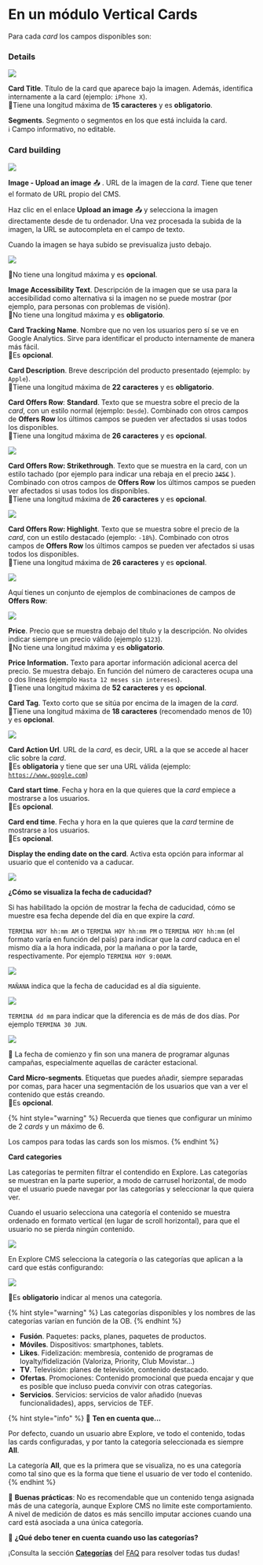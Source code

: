 # En un módulo Vertical Cards

Para cada _card_ los campos disponibles son:

### Details

![](../../.gitbook/assets/vertical_cards_card_details.png)

**Card Title**. Título de la card que aparece bajo la imagen. Además, identifica internamente a la card \(ejemplo: `iPhone X`\).  
🔅Tiene una longitud máxima de **15 caracteres** y es **obligatorio**.

**Segments**. Segmento o segmentos en los que está incluida la card.  
ℹ Campo informativo, no editable.

### Card building

![](../../.gitbook/assets/vertical_cards_card.png)

**Image - Upload an image** 📤 . URL de la imagen de la _card_. Tiene que tener el formato de URL propio del CMS.

Haz clic en el enlace **Upload an image** 📤 y selecciona la imagen directamente desde de tu ordenador. Una vez procesada la subida de la imagen, la URL se autocompleta en el campo de texto.

Cuando la imagen se haya subido se previsualiza justo debajo.

![](../../.gitbook/assets/image%20%2837%29.png)

🔅No tiene una longitud máxima y es **opcional**.

**Image Accessibility Text**. Descripción de la imagen que se usa para la accesibilidad como alternativa si la imagen no se puede mostrar \(por ejemplo, para personas con problemas de visión\).  
🔅No tiene una longitud máxima y es **obligatorio**.

**Card Tracking Name**. Nombre que no ven los usuarios pero sí se ve en Google Analytics. Sirve para identificar el producto internamente de manera más fácil.  
🔅Es **opcional**.

**Card Description**. Breve descripción del producto presentado \(ejemplo: `by Apple`\).  
🔅Tiene una longitud máxima de **22 caracteres** y es **obligatorio**.

**Card Offers Row**: **Standard**. Texto que se muestra sobre el precio de la _card_, con un estilo normal \(ejemplo: `Desde`\). Combinado con otros campos de **Offers Row** los últimos campos se pueden ver afectados si usas todos los disponibles.  
🔅Tiene una longitud máxima de **26 caracteres** y es **opcional**.

![](../../.gitbook/assets/card_offer_row_standard.png)

**Card Offers Row: Strikethrough**. Texto que se muestra en la card, con un estilo tachado \(por ejemplo para indicar una rebaja en el precio ~~`345€`~~ \). Combinado con otros campos de **Offers Row** los últimos campos se pueden ver afectados si usas todos los disponibles.  
 🔅Tiene una longitud máxima de **26 caracteres** y es **opcional**.

![](../../.gitbook/assets/card_offer_row_subrayado.png)

**Card Offers Row: Highlight**. Texto que se muestra sobre el precio de la _card_, con un estilo destacado \(ejemplo: `-18%`\). Combinado con otros campos de **Offers Row** los últimos campos se pueden ver afectados si usas todos los disponibles.  
🔅Tiene una longitud máxima de **26 caracteres** y es **opcional**.

![](https://lh6.googleusercontent.com/oYG3Qydlec2DuKc7ttf9gVM7GGkHzV0XYo8mVH2f4MJhE37Cb95CdPYH5x2UYYcrIvVuk_n0QBI8wG8APlWF8LzRGaSTVe9pWg6Sh1_ZrW5mQiEuxJyBsXk2yZEdjfhjgB4wzFw-)

Aquí tienes un conjunto de ejemplos de combinaciones de campos de **Offers Row**:

![](../../.gitbook/assets/offer_rows_variantes.png)

**Price**. Precio que se muestra debajo del título y la descripción. No olvides indicar siempre un precio válido \(ejemplo `$123`\).  
🔅No tiene una longitud máxima y es **obligatorio**.

**Price Information.** Texto para aportar información adicional acerca del precio. Se muestra debajo. En función del número de caracteres ocupa una o dos líneas \(ejemplo `Hasta 12 meses sin intereses`\).  
🔅Tiene una longitud máxima de **52 caracteres** y es **opcional**.

**Card Tag**. Texto corto que se sitúa por encima de la imagen de la _card_.  
🔅Tiene una longitud máxima de **18 caracteres** \(recomendado menos de 10\) y es **opcional**.

![](../../.gitbook/assets/tags_vertical_cards.png)

**Card Action Url**. URL de la _card_, es decir, URL a la que se accede al hacer clic sobre la _card_.  
🔅Es **obligatoria** y tiene que ser una URL válida \(ejemplo: [`https://www.google.com`](https://www.google.com)\)

**Card start time**. Fecha y hora en la que quieres que la _card_ empiece a mostrarse a los usuarios.  
🔅Es **opcional**.

**Card end time**. Fecha y hora en la que quieres que la _card_ termine de mostrarse a los usuarios.  
🔅Es **opcional**.

**Display the ending date on the card**. Activa esta opción para informar al usuario que el contenido va a caducar.

![](../../.gitbook/assets/image%20%2827%29.png)

**¿Cómo se visualiza la fecha de caducidad?**

Si has habilitado la opción de mostrar la fecha de caducidad, cómo se muestre esa fecha depende del día en que expire la _card_.

`TERMINA HOY hh:mm AM` o `TERMINA HOY hh:mm PM` o `TERMINA HOY hh:mm` \(el formato varía en función del país\) para indicar que la _card_ caduca en el mismo día a la hora indicada, por la mañana o por la tarde, respectivamente. Por ejemplo `TERMINA HOY 9:00AM`.

![](../../.gitbook/assets/image%20%2855%29.png)

`MAÑANA` indica que la fecha de caducidad es al día siguiente.

![](../../.gitbook/assets/image%20%286%29.png)

`TERMINA dd mm` para indicar que la diferencia es de más de dos días. Por ejemplo `TERMINA 30 JUN`.

![](../../.gitbook/assets/image%20%2824%29.png)

🎯 La fecha de comienzo y fin son una manera de programar algunas campañas, especialmente aquellas de carácter estacional.

**Card Micro-segments**. Etiquetas que puedes añadir, siempre separadas por comas, para hacer una segmentación de los usuarios que van a ver el contenido que estás creando.  
🔅Es **opcional**.

{% hint style="warning" %}
Recuerda que tienes que configurar un mínimo de 2 _cards_ y un máximo de 6.

Los campos para todas las cards son los mismos.
{% endhint %}

**Card categories**

Las categorías te permiten filtrar el contendido en Explore. Las categorías se muestran en la parte superior, a modo de carrusel horizontal, de modo que el usuario puede navegar por las categorías y seleccionar la que quiera ver.

Cuando el usuario selecciona una categoría el contenido se muestra ordenado en formato vertical \(en lugar de scroll horizontal\), para que el usuario no se pierda ningún contenido.

![](../../.gitbook/assets/categories_devices-1-.png)

En Explore CMS selecciona la categoría o las categorías que aplican a la card que estás configurando:

![](../../.gitbook/assets/categories_banner-1-.png)

🔅Es **obligatorio** indicar al menos una categoría.

{% hint style="warning" %}
Las categorías disponibles y los nombres de las categorías varían en función de la OB.
{% endhint %}

* **Fusión**. Paquetes: packs, planes, paquetes de productos.
* **Móviles**. Dispositivos: smartphones, tablets.
* **Likes**. Fidelización: membresía, contenido de programas de loyalty/fidelización \(Valoriza, Priority, Club Movistar…\)
* **TV**. Televisión: planes de televisión, contenido destacado.
* **Ofertas**. Promociones: Contenido promocional que pueda encajar y que es posible que incluso pueda convivir con otras categorías.
* **Servicios**. Servicios: servicios de valor añadido \(nuevas funcionalidades\), apps, servicios de TEF. 

{% hint style="info" %}
🙋 **Ten en cuenta que...**

Por defecto, cuando un usuario abre Explore, ve todo el contenido, todas las cards configuradas, y por tanto la categoría seleccionada es siempre **All**.

La categoría **All**, que es la primera que se visualiza, no es una categoría como tal sino que es la forma que tiene el usuario de ver todo el contenido.
{% endhint %}

🎯 **Buenas prácticas**: No es recomendable que un contenido tenga asignada más de una categoría, aunque Explore CMS no limite este comportamiento. A nivel de medición de datos es más sencillo imputar acciones cuando una card está asociada a una única categoría.

🤔 **¿Qué debo tener en cuenta cuando uso las categorías?**

¡Consulta la sección [**Categorías**](https://app.gitbook.com/@tef-novum/s/explore-cms/~/drafts/-LyYX2WN5Qc794RVRWmG/faq#categorias) del [FAQ](../../faq.md) para resolver todas tus dudas!


